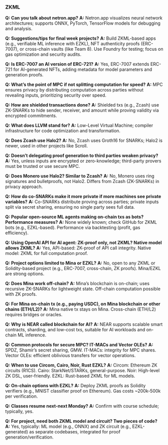 ### ZKML

**Q: Can you talk about netron.app?**
**A:** Netron.app visualizes neural network architectures; supports ONNX, PyTorch, TensorFlow models for debugging and analysis.

**Q: Suggestions/tips for final week projects?**
**A:** Build ZKML-based apps (e.g., verifiable ML inference with EZKL), NFT authenticity proofs (ERC-7007), or cross-chain vaults (like Team 8). Use Foundry for testing; focus on gas optimization and security audits.

**Q: Is ERC-7007 an AI version of ERC-721?**
**A:** Yes, ERC-7007 extends ERC-721 for AI-generated NFTs, adding metadata for model parameters and generation proofs.

**Q: What’s the point of MPC if not splitting computation for speed?**
**A:** MPC ensures privacy by distributing computation across parties without revealing inputs, prioritizing security over speed.

**Q: How are shielded transactions done?**
**A:** Shielded txs (e.g., Zcash) use ZK-SNARKs to hide sender, receiver, and amount while proving validity via encrypted commitments.

**Q: What does LLVM stand for?**
**A:** Low-Level Virtual Machine; compiler infrastructure for code optimization and transformation.

**Q: Does Zcash use Halo2?**
**A:** No, Zcash uses Groth16 for SNARKs; Halo2 is newer, used in other projects like Scroll.

**Q: Doesn’t delegating proof generation to third parties weaken privacy?**
**A:** Yes, unless inputs are encrypted or zero-knowledge; third-party provers must be trusted or use secure MPC.

**Q: Does Monero use Halo2? Similar to Zcash?**
**A:** No, Monero uses ring signatures and bulletproofs, not Halo2. Differs from Zcash (ZK-SNARKs) in privacy approach.

**Q: How do co-SNARKs make it more private if more machines see private variables?**
**A:** Co-SNARKs distribute proving across parties; private inputs split via secret sharing, ensuring no single party sees full data.

**Q: Popular open-source ML agents making on-chain txs as bots? Performance measures?**
**A:** None widely known; check GitHub for ZKML bots (e.g., EZKL-based). Performance via backtesting (profit, gas efficiency).

**Q: Using OpenAI API for AI agent: ZK-proof only, not ZKML? Native model allows ZKML?**
**A:** Yes, API-based: ZK-proof of API call integrity. Native model: ZKML for full computation proof.

**Q: Project options limited to Mina or EZKL?**
**A:** No, open to any ZKML or Solidity-based project (e.g., ERC-7007, cross-chain, ZK proofs). Mina/EZKL are strong options.

**Q: Does Mina work off-chain?**
**A:** Mina’s blockchain is on-chain; uses recursive ZK-SNARKs for lightweight state. Off-chain computation possible with ZK proofs.

**Q: For Mina on-chain tx (e.g., paying USDC), on Mina blockchain or other chains (ETH/L2)?**
**A:** Mina native tx stays on Mina. Cross-chain (ETH/L2) requires bridges or oracles.

**Q: Why is NEAR called blockchain for AI?**
**A:** NEAR supports scalable smart contracts, sharding, and low-cost txs, suitable for AI workloads and on-chain ML inference.

**Q: Common protocols for secure MPC? IT-MACs and Vector OLEs?**
**A:** SPDZ, Shamir’s secret sharing, GMW. IT-MACs: integrity for MPC shares. Vector OLEs: efficient oblivious transfers for vector operations.

**Q: When to use Circom, Cairo, Noir, Rust EZKL?**
**A:** Circom: Ethereum ZK circuits (R1CS). Cairo: StarkNet/STARKs, general-purpose. Noir: High-level ZK DSL, user-friendly. EZKL: Rust-based ZKML for ML models.

**Q: On-chain options with EZKL?**
**A:** Deploy ZKML proofs as Solidity verifiers (e.g., MNIST classifier proof on Ethereum). Gas costs ~200k-500k per verification.

**Q: Classes resume next-next Monday?**
**A:** Confirm with course schedule; typically, yes.

**Q: For project, need both ZKML model and circuit? Two pieces of code?**
**A:** Yes, typically: ML model (e.g., ONNX) and ZK circuit (e.g., EZKL-generated) as separate codebases, integrated for proof generation/verification.
